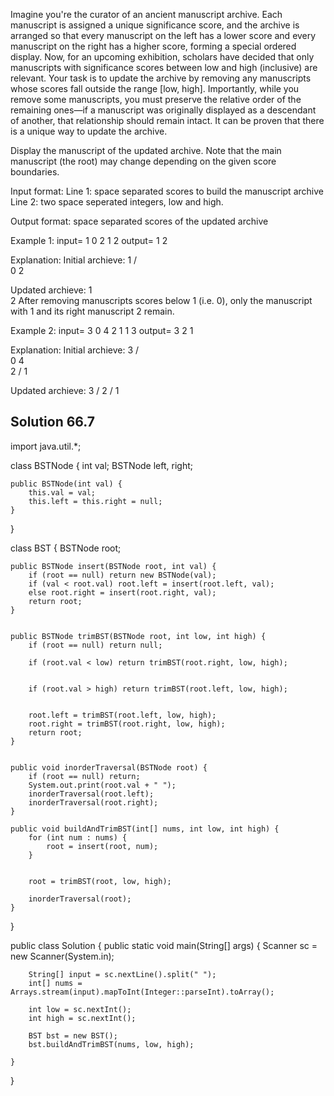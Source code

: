 Imagine you're the curator of an ancient manuscript archive. Each manuscript is
assigned a unique significance score, and the archive is arranged so that every 
manuscript on the left has a lower score and every manuscript on the right has a
higher score, forming a special ordered display. Now, for an upcoming exhibition,
scholars have decided that only manuscripts with significance scores between low 
and high (inclusive) are relevant. Your task is to update the archive by removing
any manuscripts whose scores fall outside the range [low, high]. Importantly, 
while you remove some manuscripts, you must preserve the relative order of the 
remaining ones—if a manuscript was originally displayed as a descendant of another, 
that relationship should remain intact. It can be proven that there is a unique 
way to update the archive.

Display the manuscript of the updated archive. Note that the main manuscript 
(the root) may change depending on the given score boundaries.

Input format:
Line 1: space separated scores to build the manuscript archive
Line 2: two space seperated integers, low and high.

Output format:
space separated scores of the updated archive

Example 1:
input=
1 0 2
1 2
output=
1 2

Explanation:
Initial archieve:
      1
     / \
    0   2


Updated archieve:
    1
     \
      2
After removing manuscripts scores below 1 (i.e. 0), only the manuscript with 1 
and its right manuscript 2 remain.

Example 2:
input=
3 0 4 2 1
1 3
output=
3 2 1

Explanation:
Initial archieve:
          3
         / \
        0   4
         \
          2
         /
        1

Updated archieve:
      3
     /
    2
 /
  1


## Solution 66.7

import java.util.*;

class BSTNode {
    int val;
    BSTNode left, right;

    public BSTNode(int val) {
        this.val = val;
        this.left = this.right = null;
    }
}

class BST {
    BSTNode root;


    public BSTNode insert(BSTNode root, int val) {
        if (root == null) return new BSTNode(val);
        if (val < root.val) root.left = insert(root.left, val);
        else root.right = insert(root.right, val);
        return root;
    }


    public BSTNode trimBST(BSTNode root, int low, int high) {
        if (root == null) return null;

        if (root.val < low) return trimBST(root.right, low, high);


        if (root.val > high) return trimBST(root.left, low, high);


        root.left = trimBST(root.left, low, high);
        root.right = trimBST(root.right, low, high);
        return root;
    }


    public void inorderTraversal(BSTNode root) {
        if (root == null) return;
        System.out.print(root.val + " ");
        inorderTraversal(root.left);
        inorderTraversal(root.right);
    }

    public void buildAndTrimBST(int[] nums, int low, int high) {
        for (int num : nums) {
            root = insert(root, num);
        }


        root = trimBST(root, low, high);

        inorderTraversal(root);
    }
}

public class Solution {
    public static void main(String[] args) {
        Scanner sc = new Scanner(System.in);
        
        String[] input = sc.nextLine().split(" ");
        int[] nums = Arrays.stream(input).mapToInt(Integer::parseInt).toArray();

        int low = sc.nextInt();
        int high = sc.nextInt();

        BST bst = new BST();
        bst.buildAndTrimBST(nums, low, high);

    }
}

